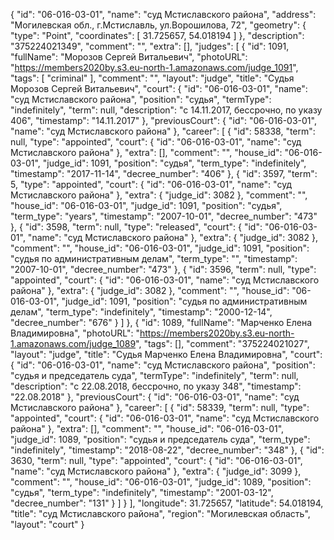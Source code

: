 {
    "id": "06-016-03-01",
    "name": "суд Мстиславского района",
    "address": "Могилевская обл., г.Мстиславль, ул.Ворошилова, 72",
    "geometry": {
        "type": "Point",
        "coordinates": [
            31.725657,
            54.018194
        ]
    },
    "description": "375224021349",
    "comment": "",
    "extra": [],
    "judges": [
        {
            "id": 1091,
            "fullName": "Морозов Сергей Витальевич",
            "photoURL": "https://members2020by.s3.eu-north-1.amazonaws.com/judge_1091",
            "tags": [
                "criminal"
            ],
            "comment": "",
            "layout": "judge",
            "title": "Судья Морозов Сергей Витальевич",
            "court": {
                "id": "06-016-03-01",
                "name": "суд Мстиславского района",
                "position": "судья",
                "termType": "indefinitely",
                "term": null,
                "description": "c 14.11.2017, бессрочно, по указу 406",
                "timestamp": "14.11.2017"
            },
            "previousCourt": {
                "id": "06-016-03-01",
                "name": "суд Мстиславского района"
            },
            "career": [
                {
                    "id": 58338,
                    "term": null,
                    "type": "appointed",
                    "court": {
                        "id": "06-016-03-01",
                        "name": "суд Мстиславского района"
                    },
                    "extra": [],
                    "comment": "",
                    "house_id": "06-016-03-01",
                    "judge_id": 1091,
                    "position": "судья",
                    "term_type": "indefinitely",
                    "timestamp": "2017-11-14",
                    "decree_number": "406"
                },
                {
                    "id": 3597,
                    "term": 5,
                    "type": "appointed",
                    "court": {
                        "id": "06-016-03-01",
                        "name": "суд Мстиславского района"
                    },
                    "extra": {
                        "judge_id": 3082
                    },
                    "comment": "",
                    "house_id": "06-016-03-01",
                    "judge_id": 1091,
                    "position": "судья",
                    "term_type": "years",
                    "timestamp": "2007-10-01",
                    "decree_number": "473"
                },
                {
                    "id": 3598,
                    "term": null,
                    "type": "released",
                    "court": {
                        "id": "06-016-03-01",
                        "name": "суд Мстиславского района"
                    },
                    "extra": {
                        "judge_id": 3082
                    },
                    "comment": "",
                    "house_id": "06-016-03-01",
                    "judge_id": 1091,
                    "position": "судья по административным делам",
                    "term_type": "",
                    "timestamp": "2007-10-01",
                    "decree_number": "473"
                },
                {
                    "id": 3596,
                    "term": null,
                    "type": "appointed",
                    "court": {
                        "id": "06-016-03-01",
                        "name": "суд Мстиславского района"
                    },
                    "extra": {
                        "judge_id": 3082
                    },
                    "comment": "",
                    "house_id": "06-016-03-01",
                    "judge_id": 1091,
                    "position": "судья по административным делам",
                    "term_type": "indefinitely",
                    "timestamp": "2000-12-14",
                    "decree_number": "676"
                }
            ]
        },
        {
            "id": 1089,
            "fullName": "Марченко Елена Владимировна",
            "photoURL": "https://members2020by.s3.eu-north-1.amazonaws.com/judge_1089",
            "tags": [],
            "comment": "375224021027",
            "layout": "judge",
            "title": "Судья Марченко Елена Владимировна",
            "court": {
                "id": "06-016-03-01",
                "name": "суд Мстиславского района",
                "position": "судья и председатель суда",
                "termType": "indefinitely",
                "term": null,
                "description": "c 22.08.2018, бессрочно, по указу 348",
                "timestamp": "22.08.2018"
            },
            "previousCourt": {
                "id": "06-016-03-01",
                "name": "суд Мстиславского района"
            },
            "career": [
                {
                    "id": 58339,
                    "term": null,
                    "type": "appointed",
                    "court": {
                        "id": "06-016-03-01",
                        "name": "суд Мстиславского района"
                    },
                    "extra": [],
                    "comment": "",
                    "house_id": "06-016-03-01",
                    "judge_id": 1089,
                    "position": "судья и председатель суда",
                    "term_type": "indefinitely",
                    "timestamp": "2018-08-22",
                    "decree_number": "348"
                },
                {
                    "id": 3630,
                    "term": null,
                    "type": "appointed",
                    "court": {
                        "id": "06-016-03-01",
                        "name": "суд Мстиславского района"
                    },
                    "extra": {
                        "judge_id": 3099
                    },
                    "comment": "",
                    "house_id": "06-016-03-01",
                    "judge_id": 1089,
                    "position": "судья",
                    "term_type": "indefinitely",
                    "timestamp": "2001-03-12",
                    "decree_number": "131"
                }
            ]
        }
    ],
    "longitude": 31.725657,
    "latitude": 54.018194,
    "title": "суд Мстиславского района",
    "region": "Могилевская область",
    "layout": "court"
}